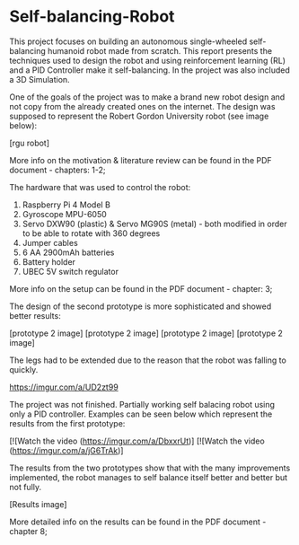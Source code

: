 # Self-balancing-Robot

This project focuses on building an autonomous single-wheeled self-balancing
humanoid robot made from scratch. This report presents the techniques used to
design the robot and using reinforcement learning (RL) and a PID Controller make it
self-balancing. In the project was also included a 3D Simulation.

One of the goals of the project was to make a brand new robot design and not copy
from the already created ones on the internet. The design was supposed to represent
the Robert Gordon University robot (see image below):

[rgu robot]

More info on the motivation & literature review can be found in the PDF document - chapters: 1-2;

The hardware that was used to control the robot:
1. Raspberry Pi 4 Model B
2. Gyroscope MPU-6050
3. Servo DXW90 (plastic) & Servo MG90S (metal) - both modified in 
                      order to be able to rotate with 360 degrees
4. Jumper cables
5. 6 AA 2900mAh batteries
6. Battery holder
7. UBEC 5V switch regulator

More info on the setup can be found in the PDF document - chapter: 3;

The design of the second prototype is more sophisticated and showed better results:

[prototype 2 image] [prototype 2 image] [prototype 2 image] [prototype 2 image] 

The legs had to be extended due to the reason that the robot was falling to quickly.

https://imgur.com/a/UD2zt99

The project was not finished. Partially working self balacing robot using only a PID controller.
Examples can be seen below which represent the results from the first prototype:

[![Watch the video (https://imgur.com/a/DbxxrUt)]
[![Watch the video (https://imgur.com/a/jG6TrAk)]

The results from the two prototypes show that with the many improvements implemented, 
the robot manages to self balance itself better and better but not fully.

[Results image]

More detailed info on the results can be found in the PDF document - chapter 8;



